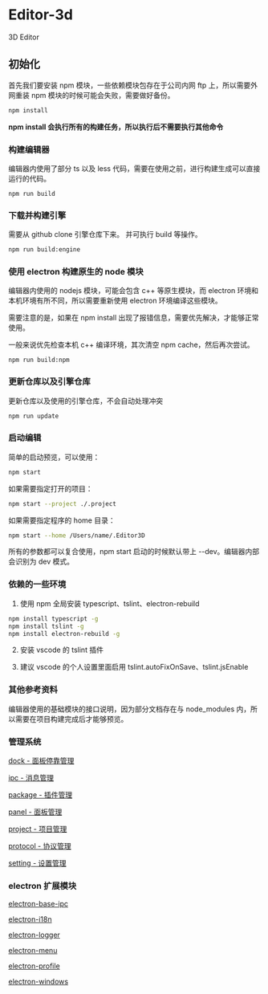 # Editor-3d

3D Editor

## 初始化

首先我们要安装 npm 模块，一些依赖模块包存在于公司内网 ftp 上，所以需要外网重装 npm 模块的时候可能会失败，需要做好备份。

```bash
npm install
```

**npm install 会执行所有的构建任务，所以执行后不需要执行其他命令**

### 构建编辑器

编辑器内使用了部分 ts 以及 less 代码，需要在使用之前，进行构建生成可以直接运行的代码。

```
npm run build
```

### 下载并构建引擎

需要从 github clone 引擎仓库下来。
并可执行 build 等操作。

```bash
npm run build:engine
```

### 使用 electron 构建原生的 node 模块

编辑器内使用的 nodejs 模块，可能会包含 c++ 等原生模块，而 electron 环境和本机环境有所不同，所以需要重新使用 electron 环境编译这些模块。

需要注意的是，如果在 npm install 出现了报错信息，需要优先解决，才能够正常使用。

一般来说优先检查本机 c++ 编译环境，其次清空 npm cache，然后再次尝试。

```
npm run build:npm
```

### 更新仓库以及引擎仓库

更新仓库以及使用的引擎仓库，不会自动处理冲突

```bash
npm run update
```

### 启动编辑

简单的启动预览，可以使用：

```bash
npm start
```

如果需要指定打开的项目：

```bash
npm start --project ./.project
```

如果需要指定程序的 home 目录：

```bash
npm start --home /Users/name/.Editor3D
```

所有的参数都可以复合使用，npm start 启动的时候默认带上 --dev。编辑器内部会识别为 dev 模式。

### 依赖的一些环境

1. 使用 npm 全局安装 typescript、tslint、electron-rebuild

```bash
npm install typescript -g
npm install tslint -g
npm install electron-rebuild -g
```

2. 安装 vscode 的 tslint 插件

3. 建议 vscode 的个人设置里面启用 tslint.autoFixOnSave、tslint.jsEnable

### 其他参考资料

编辑器使用的基础模块的接口说明，因为部分文档存在与 node_modules 内，所以需要在项目构建完成后才能够预览。

### 管理系统

[dock - 面板停靠管理](./node_modules/@editor/dock/README.MD)

[ipc - 消息管理](./node_modules/@editor/ipc/README.MD)

[package - 插件管理](./node_modules/@editor/package/README.MD)

[panel - 面板管理](./node_modules/@editor/panel/README.MD)

[project - 项目管理](./node_modules/@editor/project/README.MD)

[protocol - 协议管理](./node_modules/@editor/protocol/README.MD)

[setting - 设置管理](./node_modules/@editor/setting/README.MD)

### electron 扩展模块

[electron-base-ipc](./node_modules/@base/electron-base-ipc/README.MD)

[electron-i18n](./node_modules/@base/electron-i18n/README.MD)

[electron-logger](./node_modules/@base/electron-logger/README.MD)

[electron-menu](./node_modules/@base/electron-menu/README.MD)

[electron-profile](./node_modules/@base/electron-profile/README.MD)

[electron-windows](./node_modules/@base/electron-windows/README.MD)
